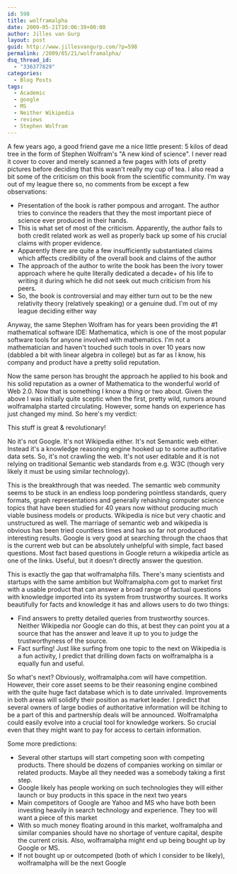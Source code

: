 ```yaml
---
id: 598
title: wolframalpha
date: 2009-05-21T10:06:39+00:00
author: Jilles van Gurp
layout: post
guid: http://www.jillesvangurp.com/?p=598
permalink: /2009/05/21/wolframalpha/
dsq_thread_id:
  - "336377829"
categories:
  - Blog Posts
tags:
  - Academic
  - google
  - MS
  - Neither Wikipedia
  - reviews
  - Stephen Wolfram
---
```

A few years ago, a good friend gave me a nice little present: 5 kilos of dead tree in the form of Stephen Wolfram's "A new kind of science". I never read it cover to cover and merely scanned a few pages with lots of pretty pictures before deciding that this wasn't really my cup of tea. I also read a bit some of the criticism on this book from the scientific community. I'm way out of my league there so, no comments from be except a few observations:

- Presentation of the book is rather pompous and arrogant. The author tries to convince the readers that they the most important piece of science ever produced in their hands.
- This is what set of most of the criticism. Apparently, the author fails to both credit related work as well as properly back up some of his crucial claims with proper evidence.
- Apparently there are quite a few insufficiently substantiated claims which affects credibility of the overall book and claims of the author
- The approach of the author to write the book has been the ivory tower approach where he quite literally dedicated a decade+ of his life to writing it during which he did not seek out much criticism from his peers.
- So, the book is controversial and may either turn out to be the new relativity theory (relatively speaking) or a genuine dud. I'm out of my league deciding either way

Anyway, the same Stephen Wolfram has for years been providing the #1 mathematical software IDE: Mathematica, which is one of the most popular software tools for anyone involved with mathematics. I'm not a mathematician and haven't touched such tools in over 10 years now (dabbled a bit with linear algebra in college) but as far as I know, his company and product have a pretty solid reputation.

Now the same person has brought the approach he applied to his book and his solid reputation as a owner of Mathematica to the wonderful world of Web 2.0. Now that is something I know a thing or two about. Given the above I was initially quite sceptic when the first, pretty wild, rumors around wolframalpha started circulating. However, some hands on experience has just changed my mind. So here's my verdict:

This stuff is great & revolutionary!

No it's not Google. It's not Wikipedia either. It's not Semantic web either. Instead it's a knowledge reasoning engine hooked up to some authoritative data sets. So, it's not crawling the web. It's not user editable and it is not relying on traditional Semantic web standards from e.g. W3C (though very likely it must be using similar technology).

This is the breakthrough that was needed. The semantic web community seems to be stuck in an endless loop pondering pointless standards, query formats, graph representations and generally rehashing computer science topics that have been studied for 40 years now without producing much viable business models or products. Wikipedia is nice but very chaotic and unstructured as well. The marriage of semantic web and wikipedia is obvious has been tried countless times and has so far not produced interesting results. Google is very good at searching through the chaos that is the current web but can be absolutely unhelpful with simple, fact based questions. Most fact based questions in Google return a wikipedia article as one of the links. Useful, but it doesn't directly answer the question.

This is exactly the gap that wolframalpha fills. There's many scientists and startups with the same ambition but Wolframalpha.com got to market first with a usable product that can answer a broad range of factual questions with knowledge imported into its system from trustworthy sources. It works beautifully for facts and knowledge it has and allows users to do two things:

- Find answers to pretty detailed queries from trustworthy sources. Neither Wikipedia nor Google can do this, at best they can point you at a source that has the answer and leave it up to you to judge the trustworthyness of the source.
- Fact surfing! Just like surfing from one topic to the next on Wikipedia is a fun activity, I predict that drilling down facts on wolframalpha is a equally fun and useful.

So what's next? Obviously, wolframalpha.com will have competition. However, their core asset seems to be their reasoning engine combined with the quite huge fact database which is to date unrivaled. Improvements in both areas will solidify their position as market leader. I predict that several owners of large bodies of authoritative information will be itching to be a part of this and partnership deals will be announced. Wolframalpha could easily evolve into a crucial tool for knowledge workers. So crucial even that they might want to pay for access to certain information.

Some more predictions:

- Several other startups will start competing soon with competing products. There should be dozens of companies working on similar or related products. Maybe all they needed was a somebody taking a first step.
- Google likely has people working on such technologies they will either launch or buy products in this space in the next two years
- Main competitors of Google are Yahoo and MS who have both been investing heavily in search technology and experience. They too will want a piece of this market
- With so much money floating around in this market, wolframalpha and similar companies should have no shortage of venture capital, despite the current crisis. Also, wolframalpha might end up being bought up by Google or MS.
- If not bought up or outcompeted (both of which I consider to be likely), wolframalpha will be the next Google

